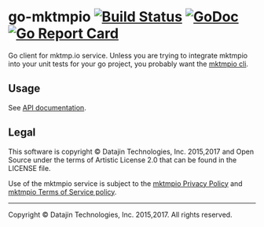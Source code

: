 # go-mktmpio [![Build Status](https://travis-ci.org/mktmpio/go-mktmpio.svg)](https://travis-ci.org/mktmpio/go-mktmpio) [![GoDoc](https://godoc.org/github.com/mktmpio/go-mktmpio?status.svg)](https://godoc.org/github.com/mktmpio/go-mktmpio) [![Go Report Card](https://goreportcard.com/badge/github.com/mktmpio/go-mktmpio)](https://goreportcard.com/report/github.com/mktmpio/go-mktmpio)

Go client for mktmp.io service. Unless you are trying to integrate mktmpio into
your unit tests for your go project, you probably want the [mktmpio cli](https://github.com/mktmpio/cli).

## Usage

See [API documentation](https://godoc.org/github.com/mktmpio/go-mktmpio).

## Legal

This software is copyright &copy; Datajin Technologies, Inc. 2015,2017 and Open
Source under the terms of Artistic License 2.0 that can be found in the LICENSE
file.

Use of the mktmpio service is subject to the
[mktmpio Privacy Policy](https://mktmp.io/privacy-policy) and
[mktmpio Terms of Service policy](https://mktmp.io/terms-of-service).

---
Copyright &copy; Datajin Technologies, Inc. 2015,2017. All rights reserved.
